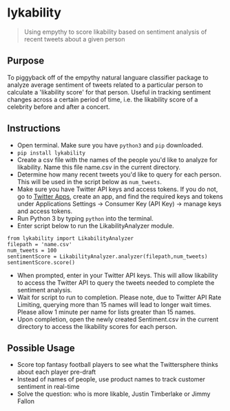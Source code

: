 # lykability
> Using empythy to score likability based on sentiment analysis of recent tweets about a given person

## Purpose
To piggyback off of the empythy natural languare classifier package to analyze average sentiment of tweets related to a particular person to calculate a 'likability score' for that person.  Useful in tracking sentiment changes across a certain period of time, i.e. the likability score of a celebrity before and after a concert.


## Instructions
- Open terminal.  Make sure you have ```python3``` and ```pip``` downloaded.
- ```pip install lykability```
- Create a csv file with the names of the people you'd like to analyze for likability.  Name this file name.csv in the current directory.
- Determine how many recent tweets you'd like to query for each person.  This will be used in the script below as ```num_tweets```.
- Make sure you have Twitter API keys and access tokens.  If you do not, go to [Twitter Apps](https://apps.twitter.com/), create an app, and find the required keys and tokens under Applications Settings -> Consumer Key (API Key) -> manage keys and access tokens.
- Run Python 3 by typing ```python``` into the terminal.
- Enter script below to run the LikabilityAnalyzer module.
```
from lykability import LikabilityAnalyzer
filepath = 'name.csv'
num_tweets = 100
sentimentScore = LikabilityAnalyzer.analyzer(filepath,num_tweets)
sentimentScore.score()
```
- When prompted, enter in your Twitter API keys.  This will allow likability to access the Twitter API to query the tweets needed to complete the sentiment analysis.  
- Wait for script to run to completion.  Please note, due to Twitter API Rate Limiting, querying more than 15 names will lead to longer wait times.  Please allow 1 minute per name for lists greater than 15 names.
- Upon completion, open the newly created Sentiment.csv in the current directory to access the likability scores for each person.


## Possible Usage
- Score top fantasy football players to see what the Twittersphere thinks about each player pre-draft
- Instead of names of people, use product names to track customer sentiment in real-time
- Solve the question: who is more likable, Justin Timberlake or Jimmy Fallon


